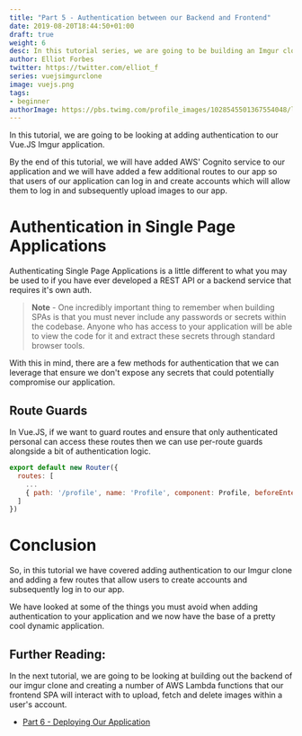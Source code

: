```yaml
---
title: "Part 5 - Authentication between our Backend and Frontend"
date: 2019-08-20T18:44:50+01:00
draft: true
weight: 6
desc: In this tutorial series, we are going to be building an Imgur clone using Lambda functions written using Node.JS and a frontend built using Vue.JS
author: Elliot Forbes
twitter: https://twitter.com/elliot_f
series: vuejsimgurclone
image: vuejs.png
tags:
- beginner
authorImage: https://pbs.twimg.com/profile_images/1028545501367554048/lzr43cQv_400x400.jpg
---
```


In this tutorial, we are going to be looking at adding authentication to our Vue.JS Imgur application. 

By the end of this tutorial, we will have added AWS' Cognito service to our application and we will have added a few additional routes to our app so that users of our application can log in and create accounts which will allow them to log in and subsequently upload images to our app.

# Authentication in Single Page Applications

Authenticating Single Page Applications is a little different to what you may be used to if you have ever developed a REST API or a backend service that requires it's own auth. 

> **Note** - One incredibly important thing to remember when building SPAs is that you must never include any passwords or secrets within the codebase. Anyone who has access to your application will be able to view the code for it and extract these secrets through standard browser tools.

With this in mind, there are a few methods for authentication that we can leverage that ensure we don't expose any secrets that could potentially compromise our application.

## Route Guards

In Vue.JS, if we want to guard routes and ensure that only authenticated personal can access these routes then we can use per-route guards alongside a bit of authentication logic.

```js
export default new Router({
  routes: [
    ...
    { path: '/profile', name: 'Profile', component: Profile, beforeEnter: requireAuth },
  ]
})
```



# Conclusion

So, in this tutorial we have covered adding authentication to our Imgur clone and adding a few routes that allow users to create accounts and subsequently log in to our app.

We have looked at some of the things you must avoid when adding authentication to your application and we now have the base of a pretty cool dynamic application.

## Further Reading:

In the next tutorial, we are going to be looking at building out the backend of our imgur clone and creating a number of AWS Lambda functions that our frontend SPA will interact with to upload, fetch and delete images within a user's account.

* [Part 6 - Deploying Our Application](/)